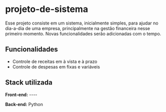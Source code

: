 # projeto-de-sistema

Esse projeto consiste em um sistema, inicialmente simples, para ajudar no dia-a-dia de uma empresa, principalmente na gestão financeira nesse primeiro momento. Novas funcionalidades serão adicionadas com o tempo.


## Funcionalidades

- Controle de receitas em à vista e à prazo
- Controle de despesas em fixas e variáveis

## Stack utilizada

**Front-end:** ----

**Back-end:** Python


